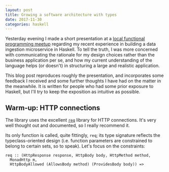 ```yaml
---
layout: post
title: Growing a software architecture with types
date: 2017-11-30
categories: haskell 
---
```



Yesterday evening I made a short presentation at a [local functional programming meetup](https://www.meetup.com/got-lambda) regarding my recent experience in building a data ingestion microservice in Haskell. To tell the truth, I was more concerned with communicating the rationale for my design choices rather than the business application per se, and how my current understanding of the language helps (or doesn't) in structuring a large and realistic application.

This blog post reproduces roughly the presentation, and incorporates some feedback I received and some further thoughts I have had on the matter in the meanwhile. It is written for people who had some prior exposure to Haskell, but I'll try to keep the exposition as intuitive as possible.



Warm-up: HTTP connections
-------------------------

The library uses the excellent [`req`](https://hackage.haskell.org/package/req) library for HTTP connections. It's very well thought out and documented, so I really recommend it.

Its only function is called, quite fittingly, `req`; its type signature reflects the typeclass-oriented design (i.e. function parameters are constrained to belong to certain sets, so to speak). Let's focus on the constraints:

    req :: (HttpResponse response, HttpBody body, HttpMethod method,
      MonadHttp m,
      HttpBodyAllowed (AllowsBody method) (ProvidesBody body)) =>

